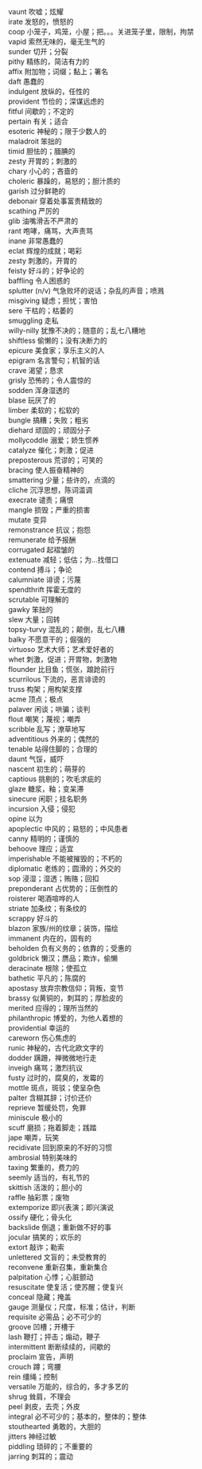 vaunt 吹嘘；炫耀     
irate 发怒的，愤怒的     
coop 小笼子，鸡笼，小屋；把。。。关进笼子里，限制，拘禁      
vapid 索然无味的，毫无生气的     
sunder 切开；分裂    
pithy 精练的，简洁有力的     
affix 附加物；词缀；黏上；署名      
daft 愚蠢的     
indulgent 放纵的，任性的      
provident 节俭的；深谋远虑的     
fitful 间歇的；不定的    
pertain 有关；适合    
esoteric 神秘的；限于少数人的       
maladroit 笨拙的    
timid 胆怯的；腼腆的    
zesty 开胃的；刺激的    
chary 小心的；吝啬的    
choleric 暴躁的，易怒的；胆汁质的      
garish 过分鲜艳的   
debonair 穿着处事富贵精致的    
scathing 严厉的   
glib 油嘴滑舌不严肃的     
rant 咆哮，痛骂，大声责骂      
inane 非常愚蠢的    
eclat 辉煌的成就；喝彩   
zesty 刺激的，开胃的   
feisty 好斗的；好争论的     
baffling 令人困惑的   
splutter (n/v) 气急败坏的说话；杂乱的声音；喷溅    
misgiving 疑虑；担忧；害怕     
sere 干枯的；枯萎的     
smuggling 走私     
willy-nilly 犹豫不决的；随意的；乱七八糟地       
shiftless 偷懒的；没有决断力的    
epicure 美食家；享乐主义的人       
epigram 名言警句；机智的话       
crave 渴望；恳求      
grisly 恐怖的；令人震惊的     
sodden 浑身湿透的     
blase 玩厌了的     
limber 柔软的；松软的    
bungle 搞糟；失败；粗劣     
diehard 顽固的；顽固分子     
mollycoddle 溺爱；娇生惯养     
catalyze 催化；刺激；促进     
preposterous 荒谬的；可笑的   
bracing 使人振奋精神的      
smattering 少量；些许的，点滴的      
cliche 沉浮思想，陈词滥调    
execrate 谴责；痛恨     
mangle 损毁；严重的损害     
mutate 变异     
remonstrance 抗议；抱怨     
remunerate 给予报酬        
corrugated 起褶皱的       
extenuate 减轻；低估；为...找借口      
contend 搏斗；争论       
calumniate 诽谤；污蔑     
spendthrift 挥霍无度的    
scrutable 可理解的    
gawky 笨拙的    
slew 大量；回转     
topsy-turvy 混乱的；颠倒，乱七八糟    
balky 不愿意干的；倔强的     
virtuoso 艺术大师；艺术爱好者的      
whet 刺激，促进；开胃物，刺激物     
flounder 比目鱼；慌张，踉跄前行      
scurrilous 下流的，恶言诽谤的       
truss 构架；用构架支撑      
acme 顶点；极点     
palaver 闲谈；哄骗；谈判    
flout 嘲笑；蔑视；嘲弄     
scribble 乱写；潦草地写      
adventitious 外来的；偶然的   
tenable 站得住脚的；合理的    
daunt 气馁，威吓     
nascent 初生的；萌芽的    
captious 挑剔的；吹毛求疵的     
glaze 糖浆，釉；变呆滞     
sinecure 闲职；挂名职务      
incursion 入侵；侵犯    
opine 以为     
apoplectic 中风的；易怒的；中风患者     
canny 精明的；谨慎的    
behoove 理应；适宜      
imperishable 不能被摧毁的；不朽的     
diplomatic 老练的；圆滑的；外交的     
sop 浸湿；湿透；贿赂；回扣      
preponderant 占优势的；压倒性的     
roisterer 喝酒喧哗的人     
striate 加条纹；有条纹的    
scrappy 好斗的   
blazon 家族/州的纹章；装饰，描绘     
immanent 内在的，固有的     
beholden 负有义务的；依靠的；受惠的       
goldbrick 懒汉；赝品；欺诈，偷懒     
deracinate 根除；使孤立     
bathetic 平凡的；陈腐的      
apostasy 放弃宗教信仰；背叛，变节     
brassy 似黄铜的，刺耳的；厚脸皮的    
merited 应得的；理所当然的    
philanthropic 博爱的，为他人着想的     
providential 幸运的      
careworn 伤心焦虑的     
runic 神秘的，古代北欧文字的     
dodder 蹒跚，禅微微地行走     
inveigh 痛骂；激烈抗议     
fusty 过时的，腐臭的，发霉的      
mottle 斑点，斑驳；使呈杂色       
palter 含糊其辞；讨价还价     
reprieve 暂缓处罚，免罪     
miniscule 极小的     
scuff 磨损；拖着脚走；践踏     
jape 嘲弄，玩笑    
recidivate 回到原来的不好的习惯     
ambrosial 特别美味的    
taxing 繁重的，费力的    
seemly 适当的，有礼节的      
skittish 活泼的；胆小的    
raffle 抽彩票；废物      
extemporize 即兴表演；即兴演说       
ossify 硬化；骨头化     
backslide 倒退；重新做不好的事       
jocular 搞笑的；欢乐的   
extort 敲诈；勒索     
unlettered 文盲的；未受教育的       
reconvene 重新召集，重新集合     
palpitation 心悸；心脏颤动    
resuscitate 使复活；使苏醒；使复兴      
conceal 隐藏；掩盖    
gauge 测量仪；尺度，标准；估计，判断     
requisite 必需品；必不可少的    
groove 凹槽；开槽于      
lash 鞭打；抨击；煽动，鞭子      
intermittent 断断续续的，间歇的    
proclaim 宣告，声明      
crouch 蹲；弯腰     
rein 缰绳；控制    
versatile 万能的，综合的，多才多艺的     
shrug 耸肩，不理会    
peel 剥皮，去壳；外皮     
integral 必不可少的；基本的，整体的；整体     
stouthearted 勇敢的，大胆的     
jitters 神经过敏     
piddling 琐碎的；不重要的    
jarring 刺耳的；震动      

